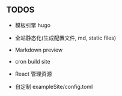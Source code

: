 ## TODOS

-   模板引擎 hugo
-   全站静态化(生成配置文件, md, static files)
-   Markdown preview
-   cron build site
-   React 管理资源

-   自定制 exampleSite/config.toml
